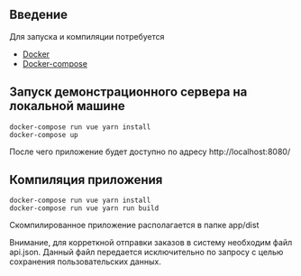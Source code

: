 ## Введение

Для запуска и компиляции потребуется
* [Docker](https://docs.docker.com/install/)
* [Docker-compose](https://docs.docker.com/compose/install/)

## Запуск демонстрационного сервера на локальной машине
```
docker-compose run vue yarn install
docker-compose up
```
После чего приложение будет доступно по адресу http://localhost:8080/

## Компиляция приложения
```
docker-compose run vue yarn install
docker-compose run vue yarn run build
```
Скомпилированное приложение располагается в папке app/dist

Внимание, для корреткной отправки заказов в систему необходим файл api.json. Данный файл передается исключительно по запросу с целью сохранения пользовательских данных.
